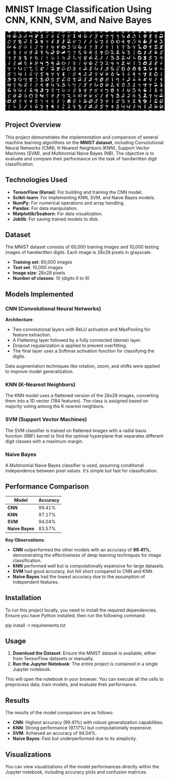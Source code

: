 # MNIST Image Classification Using CNN, KNN, SVM, and Naive Bayes


<img src="header.png" alt="TOC" style="width:auto; height:auto">


## Project Overview

This project demonstrates the implementation and comparison of several machine learning algorithms on the **MNIST dataset**, including Convolutional Neural Networks (CNN), K-Nearest Neighbors (KNN), Support Vector Machines (SVM), and Multinomial Naive Bayes (NB). The objective is to evaluate and compare their performance on the task of handwritten digit classification.

## Technologies Used

* **TensorFlow (Keras)**: For building and training the CNN model.
* **Scikit-learn**: For implementing KNN, SVM, and Naive Bayes models.
* **NumPy**: For numerical operations and array handling.
* **Pandas**: For data manipulation.
* **Matplotlib/Seaborn**: For data visualization.
* **Joblib**: For saving trained models to disk.

## Dataset

The MNIST dataset consists of 60,000 training images and 10,000 testing images of handwritten digits. Each image is 28x28 pixels in grayscale.

* **Training set**: 60,000 images
* **Test set**: 10,000 images
* **Image size**: 28x28 pixels
* **Number of classes**: 10 (digits 0 to 9)

## Models Implemented

### CNN (Convolutional Neural Networks)

**Architecture**:
* Two convolutional layers with ReLU activation and MaxPooling for feature extraction.
* A Flattening layer followed by a fully connected (dense) layer.
* Dropout regularization is applied to prevent overfitting.
* The final layer uses a Softmax activation function for classifying the digits.

Data augmentation techniques like rotation, zoom, and shifts were applied to improve model generalization.

### KNN (K-Nearest Neighbors)

The KNN model uses a flattened version of the 28x28 images, converting them into a 1D vector (784 features). The class is assigned based on majority voting among the K nearest neighbors.

### SVM (Support Vector Machines)

The SVM classifier is trained on flattened images with a radial basis function (RBF) kernel to find the optimal hyperplane that separates different digit classes with a maximum margin.

### Naive Bayes

A Multinomial Naive Bayes classifier is used, assuming conditional independence between pixel values. It’s simple but fast for classification.

## Performance Comparison

| Model          | Accuracy   |
|----------------|------------|
| **CNN**        | 99.41%     |
| **KNN**        | 97.17%     |
| **SVM**        | 94.04%     |
| **Naive Bayes**| 83.57%     |

**Key Observations**:
* **CNN** outperformed the other models with an accuracy of **99.41%**, demonstrating the effectiveness of deep learning techniques for image classification.
* **KNN** performed well but is computationally expensive for large datasets.
* **SVM** had good accuracy, but fell short compared to CNN and KNN.
* **Naive Bayes** had the lowest accuracy due to the assumption of independent features.

## Installation

To run this project locally, you need to install the required dependencies. Ensure you have Python installed, then run the following command:

pip install -r requirements.txt


## Usage

1. **Download the Dataset**: Ensure the MNIST dataset is available, either from TensorFlow datasets or manually.
2. **Run the Jupyter Notebook**: The entire project is contained in a single Jupyter notebook.


This will open the notebook in your browser. You can execute all the cells to preprocess data, train models, and evaluate their performance.

## Results

The results of the model comparison are as follows:

* **CNN**: Highest accuracy (99.41%) with robust generalization capabilities.
* **KNN**: Strong performance (97.17%) but computationally expensive.
* **SVM**: Achieved an accuracy of 94.04%.
* **Naive Bayes**: Fast but underperformed due to its simplicity.

## Visualizations

You can view visualizations of the model performances directly within the Jupyter notebook, including accuracy plots and confusion matrices.


